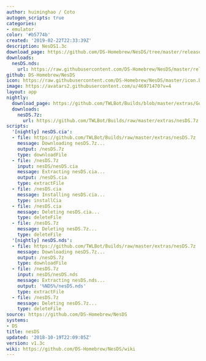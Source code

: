```yaml
---
author: huiminghao / Coto
autogen_scripts: true
categories:
- emulator
color: '#b5774b'
created: '2019-02-22T22:33:39Z'
description: NesDS1.3c
download_page: https://github.com/DS-Homebrew/NesDS/tree/master/release
downloads:
  nesDS.nds:
    url: https://raw.githubusercontent.com/DS-Homebrew/NesDS/master/release/nesDS.nds
github: DS-Homebrew/NesDS
icon: https://raw.githubusercontent.com/DS-Homebrew/NesDS/master/icon.bmp
image: https://avatars2.githubusercontent.com/u/46971470?v=4
layout: app
nightly:
  download_page: https://github.com/TWLBot/Builds/blob/master/extras/GodMode9i.7z
  downloads:
    nesDS.7z:
      url: https://github.com/TWLBot/Builds/raw/master/extras/nesDS.7z
scripts:
  '[nightly] nesDS.cia':
  - file: https://github.com/TWLBot/Builds/raw/master/extras/nesDS.7z
    message: Downloading nesDS.7z...
    output: /nesDS.7z
    type: downloadFile
  - file: /nesDS.7z
    input: nesDS/nesDS.cia
    message: Extracting nesDS.cia...
    output: /nesDS.cia
    type: extractFile
  - file: /nesDS.cia
    message: Installing nesDS.cia...
    type: installCia
  - file: /nesDS.cia
    message: Deleting nesDS.cia...
    type: deleteFile
  - file: /nesDS.7z
    message: Deleting nesDS.7z...
    type: deleteFile
  '[nightly] nesDS.nds':
  - file: https://github.com/TWLBot/Builds/raw/master/extras/nesDS.7z
    message: Downloading nesDS.7z...
    output: /nesDS.7z
    type: downloadFile
  - file: /nesDS.7z
    input: nesDS/nesDS.nds
    message: Extracting nesDS.nds...
    output: '%NDS%/nesDS.nds'
    type: extractFile
  - file: /nesDS.7z
    message: Deleting nesDS.7z...
    type: deleteFile
source: https://github.com/DS-Homebrew/NesDS
systems:
- DS
title: nesDS
updated: '2018-10-19T22:09:05Z'
version: v1.3c
wiki: https://github.com/DS-Homebrew/NesDS/wiki
---
```

